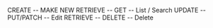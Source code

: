 CREATE -- MAKE NEW
RETRIEVE -- GET -- List / Search
UPDATE -- PUT/PATCH -- Edit
RETRIEVE -- DELETE -- Delete